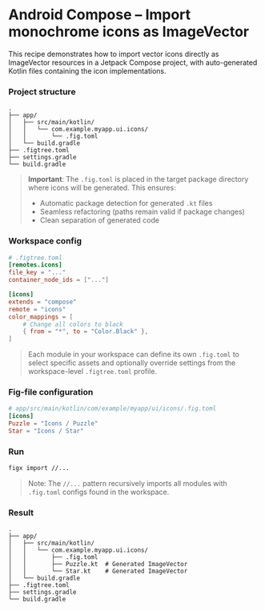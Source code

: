 # Android Compose – Import monochrome icons as ImageVector

This recipe demonstrates how to import vector icons directly as ImageVector resources in a Jetpack Compose project, with auto-generated Kotlin files containing the icon implementations.

### Project structure

```text
.
├── app/
│   ├── src/main/kotlin/
│   │   └── com.example.myapp.ui.icons/
│   │       └── .fig.toml
│   └── build.gradle
├── .figtree.toml
├── settings.gradle
└── build.gradle
```

> **Important**: The `.fig.toml` is placed in the target package directory where icons will be generated. This ensures:
>
> - Automatic package detection for generated `.kt` files
> - Seamless refactoring (paths remain valid if package changes)
> - Clean separation of generated code

### Workspace config

```toml
# .figtree.toml
[remotes.icons]
file_key = "..."
container_node_ids = ["..."]

[icons]
extends = "compose"
remote = "icons"
color_mappings = [
    # Change all colors to black
    { from = "*", to = "Color.Black" },
]
```

> Each module in your workspace can define its own `.fig.toml` to select specific assets and optionally override settings from the workspace-level `.figtree.toml` profile.

### Fig-file configuration

```toml
# app/src/main/kotlin/com/example/myapp/ui/icons/.fig.toml
[icons]
Puzzle = "Icons / Puzzle"
Star = "Icons / Star"
```

### Run

```bash
figx import //...
```
> Note: The `//...` pattern recursively imports all modules with `.fig.toml` configs found in the workspace.

### Result

```text
.
├── app/
│   ├── src/main/kotlin/
│   │   └── com.example.myapp.ui.icons/
│   │       ├── .fig.toml
│   │       ├── Puzzle.kt  # Generated ImageVector
│   │       └── Star.kt    # Generated ImageVector
│   └── build.gradle
├── .figtree.toml
├── settings.gradle
└── build.gradle
```